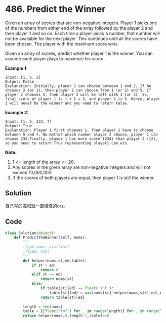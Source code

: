 # 486. Predict the Winner

Given an array of scores that are non-negative integers. Player 1 picks one of the numbers from either end of the array followed by the player 2 and then player 1 and so on. Each time a player picks a number, that number will not be available for the next player. This continues until all the scores have been chosen. The player with the maximum score wins.

Given an array of scores, predict whether player 1 is the winner. You can assume each player plays to maximize his score.

**Example 1:**

```
Input: [1, 5, 2]
Output: False
Explanation: Initially, player 1 can choose between 1 and 2. If he chooses 2 (or 1), then player 2 can choose from 1 (or 2) and 5. If player 2 chooses 5, then player 1 will be left with 1 (or 2). So, final score of player 1 is 1 + 2 = 3, and player 2 is 5. Hence, player 1 will never be the winner and you need to return False.
```



**Example 2:**

```
Input: [1, 5, 233, 7]
Output: True
Explanation: Player 1 first chooses 1. Then player 2 have to choose between 5 and 7. No matter which number player 2 choose, player 1 can choose 233.Finally, player 1 has more score (234) than player 2 (12), so you need to return True representing player1 can win.
```



**Note:**

1. 1 <= length of the array <= 20.
2. Any scores in the given array are non-negative integers and will not exceed 10,000,000.
3. If the scores of both players are equal, then player 1 is still the winner.



## Solution

自己写的递归就一直怪怪的orz。



## Code

```python
class Solution(object):
    def PredictTheWinner(self, nums):
        """
        :type nums: List[int]
        :rtype: bool
        """
        def helper(nums,st,ed,table):
            if st > ed:
                return 0
            elif st == ed:
                return nums[st]
            else:
                if table[st][ed] == float('inf'):
                    table[st][ed] = max(nums[st]-helper(nums,st+1,ed),nums[ed]-helper(nums,st,ed-1))      
                return table[st][ed]
        
        length = len(nums)
        table = [[float('inf') for _ in range(length)] for _ in range(length)]
        return helper(nums,0,length-1,table)>=0
```

